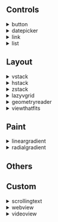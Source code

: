 ## Controls
<details markdown="block">
<summary>button</summary>
<br />

***Button123*** is a container that stacks its children vertically.

`iOS 13+` `MacOSX` `Tag3`

</details>
<details markdown="block">
<summary>datepicker</summary>

---
    
datepicker is a container that stacks its children vertically.


</details>
<details markdown="block">
<summary>link</summary><br>
link is a container that stacks its children vertically.


</details>
<details markdown="block">
<summary>list</summary><br>
list is a container that stacks its children vertically.


</details>

## Layout
<details markdown="block">
<summary>vstack</summary><br>
**VStackKOKOCE** is a view that arranges its children in a vertical line. The alignment parameter determines how the views are aligned horizontally.

> **Note:** Piknova

***Parameters:***

`alignment` (optional) This parameter determines the horizontal alignment of the views within the VStack. It's of type HorizontalAlignment and can take the following values:
* `leading` Aligns the views along the leading edge, which is the left edge in left-to-right languages like English.
* `center` Aligns the views along the center.
* `trailing` Aligns the views along the trailing edge, which is the right edge in left-to-right languages.



> **Default value:** center

`spacing` (optional) This parameter determines the vertical spacing between the views.
> **Default value:** System default spacing

## Examples

*Example 1: How to pickup a Noob*

```xml
<body>
    <foreach repeatCount="8">
    <hstack>
        <rectangle foregroundColor="red"/>
        <rectangle foregroundColor="orange"/>
        <rectangle foregroundColor="red"/>
    </hstack>
    </foreach>
</body>
```

<img src="https://shaffex.com/MagicUiDemo/Help/GitHubAssets/vstack-0.png" alt="KOKOCE ALT" width="250"/>

---


```xml
<body>
    <vstack>
        <circle foregroundColor="red"/>
        <circle foregroundColor="green"/>
        <circle foregroundColor="blue"/>
    </vstack>
</body>
```

<img src="https://shaffex.com/MagicUiDemo/Help/GitHubAssets/vstack-1.png" alt="KOKOCE ALT" width="250"/>

---


```xml
<body>
  <vstack>
      <rectangle foregroundColor="red"/>
      <rectangle foregroundColor="green"/>
      <rectangle foregroundColor="blue"/>
  </vstack>
</body>
```

<img src="https://shaffex.com/MagicUiDemo/Help/GitHubAssets/vstack-2.png" alt="KOKOCE ALT" width="250"/>

---
*Toto je priklad 4*

```xml
<body>
  <hstack>
      <rectangle foregroundColor="yellow"/>
      <vstack>
          <rectangle foregroundColor="red"/>
          <rectangle foregroundColor="green"/>
          <rectangle foregroundColor="blue"/>
      </vstack>
      <rectangle foregroundColor="yellow"/>
  </hstack>
</body>
```

<img src="https://shaffex.com/MagicUiDemo/Help/GitHubAssets/vstack-3.png" alt="KOKOCE ALT" width="250"/>

---

</details>
<details markdown="block">
<summary>hstack</summary><br>
HStack is a container that stacks its children vertically.

## Examples

*Hstack example*

```xml
<body>
    <hstack>
        <circle foregroundColor="red"/>
        <circle foregroundColor="green"/>
        <circle foregroundColor="blue"/>        
    </hstack>
</body>
```

<img src="https://shaffex.com/MagicUiDemo/Help/GitHubAssets/hstack-0.png" alt="KOKOCE ALT" width="250"/>

---


```xml
<body>
  <hstack>
      <rectangle foregroundColor="red"/>
      <rectangle foregroundColor="green"/>
      <rectangle foregroundColor="blue"/>
  </hstack>
</body>
```

<img src="https://shaffex.com/MagicUiDemo/Help/GitHubAssets/hstack-1.png" alt="KOKOCE ALT" width="250"/>

---


```xml
<body>
  <vstack>
      <rectangle foregroundColor="red"/>
      <rectangle foregroundColor="green"/>
      <rectangle foregroundColor="blue"/>
  </vstack>
</body>
```

<img src="https://shaffex.com/MagicUiDemo/Help/GitHubAssets/hstack-2.png" alt="KOKOCE ALT" width="250"/>

---

</details>
<details markdown="block">
<summary>zstack</summary><br>
ZStack is a container that overlays its children, aligning them in both axes.


</details>
<details markdown="block">
<summary>lazyvgrid</summary><br>
**LazyVGrid** is a view that arranges its children in a grid with flexible vertical rows. The alignment and spacing parameters determine how the views are aligned and spaced.

***Parameters:***

`alignment` (optional) This parameter determines the horizontal alignment of the views within the LazyVGrid. It's of type HorizontalAlignment and can take the following values:
* `leading` Aligns the views along the leading edge, which is the left edge in left-to-right languages like English.
* `center` Aligns the views along the center.
* `trailing` Aligns the views along the trailing edge, which is the right edge in left-to-right languages.
> **Default value:** center

`spacing` (optional) This parameter determines the vertical spacing between the rows in the grid.
> **Default value:** System default spacing

`columns` (optional) This parameter determines the grid structure. It's an array of GridItem objects that describe the layout of the grid's columns.

`gridItems` (optional) This parameter determines the grid structure. It's an array of GridItem objects that describe the layout of the grid's columns.
* `adaptive` text `minimum` `maximum` `spacing` `alignment`
* `flexible` text
* `fixed` text


> **Note:** You need to specify columns or gridItems


</details>
<details markdown="block">
<summary>geometryreader</summary><br>
ZStack is a container that overlays its children, aligning them in both axes.


</details>
<details markdown="block">
<summary>viewthatfits</summary><br>
ZStack is a container that overlays its children, aligning them in both axes.


</details>

## Paint
<details markdown="block">
<summary>lineargradient</summary><br>
ZStack is a container that overlays its children, aligning them in both axes.


</details>
<details markdown="block">
<summary>radialgradient</summary><br>
ZStack is a container that overlays its children, aligning them in both axes.


</details>

## Others

## Custom
<details markdown="block">
<summary>scrollingtext</summary><br>
ZStack is a container that overlays its children, aligning them in both axes.


</details>
<details markdown="block">
<summary>webview</summary><br>
ZStack is a container that overlays its children, aligning them in both axes.


</details>
<details markdown="block">
<summary>videoview</summary><br>
ZStack is a container that overlays its children, aligning them in both axes.


</details>
